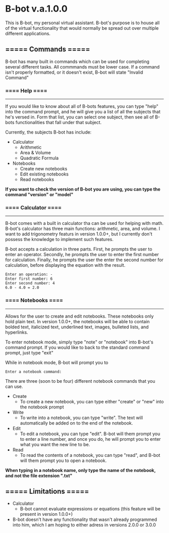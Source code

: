 # B-bot v.a.1.0.0
This is B-bot, my personal virtual assistant. B-bot's purpose is to house all of the virtual functionality that would normally be spread out over multiple different applications.
## ===== Commands =====
B-bot has many built in commands which can be used for completing several different tasks. All commmands must be lower case. If a command isn't properly formatted, or it doesn't exist, B-bot will state "Invalid Command"

### ==== Help ====
___
If you would like to know about all of B-bots features, you can type "help" into the command prompt, and he will give you a list of all the subjects that he's versed in. Form that list, you can select one subject, then see all of B-bots functionalities that fall under that subject. 

Currently, the subjects B-bot has include:
- Calculator
    - Arithmetic
    - Area & Volume
    - Quadratic Formula
- Notebooks
    - Create new notebooks
    - Edit existing notebooks
    - Read notebooks

**If you want to check the version of B-bot you are using, you can type the command "version" or "model"**

### ==== Calculator ====
___
B-bot comes with a built in calculator tha can be used for helping with math. B-bot's calculator has three main functions: arithmetic, area, and volume. I want to add trigonometry featurs in version 1.0.0+, but I currently don't possess the knowledge to implement such features.

B-bot accepts a calculation in three parts. First, he prompts the user to enter an operator. Secondly, he prompts the user to enter the first number for calculation. Finally, he prompts the user the enter the second number for calculation, before displaying the equation with the result.
```
Enter an operation: -
Enter first number: 6
Enter second number: 4
6.0 - 4.0 = 2.0
```

### ==== Notebooks ====
___
Allows for the user to create and edit notebooks. These notebooks only hold plain text. In version 1.0.0+, the notebooks will be able to contain bolded text, italicized text, underlined text, images, bulleted lists, and hyperlinks.

To enter notebook mode, simply type "note" or "notebook" into B-bot's command prompt. If you would like to back to the standard command prompt, just type "exit"

While in notebook mode, B-bot will prompt you to 
```
Enter a notebook command: 
```
There are three (soon to be four) different notebook commands that you can use.
* Create
  * To create a new notebook, you can type either "create" or "new" into the notebook prompt
* Write
  * To write into a notebook, you can type "write". The text will automatically be added on to the end of the notebook.
* Edit
  * To edit a notebook, you can type "edit". B-bot will them prompt you to enter a line number, and once you do, he will prompt you to enter what you want the new line to be.
* Read
  * To read the contents of a notebook, you can type "read", and B-bot will them prompt you to open a notebook.

**When typing in a notebook name, only type the name of the notebook, and not the file extension ".txt"**

## ===== Limitations =====
- Calculator
  - B-bot cannot evaluate expressions or equations (this feature will be present in version 1.0.0+)
- B-bot doesn't have any functionality that wasn't already programmed into him, which I am hoping to either adress in versions 2.0.0 or 3.0.0
